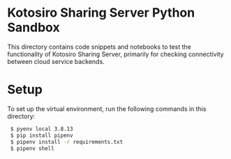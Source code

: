 Kotosiro Sharing Server Python Sandbox
==============================

 This directory contains code snippets and notebooks to test the functionality of Kotosiro Sharing Server,
primarily for checking connectivity between cloud service backends.

Setup
==============================

 To set up the virtual environment, run the following commands in this directory:
 
 ```bash
  $ pyenv local 3.8.13
  $ pip install pipenv
  $ pipenv install -r requirements.txt
  $ pipenv shell
 ```
